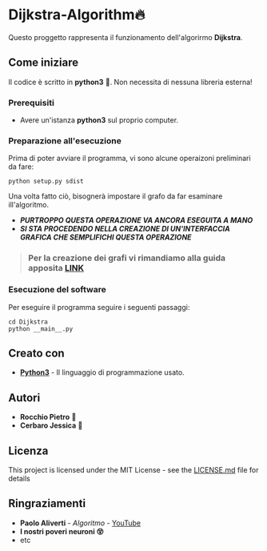 # Dijkstra-Algorithm:fire:

Questo proggetto rappresenta il funzionamento dell'algorirmo **Dijkstra**.

## Come iniziare

Il codice è scritto in **python3** :snake:. Non necessita di nessuna libreria esterna!

### Prerequisiti

* Avere un'istanza **python3** sul proprio computer.


### Preparazione all'esecuzione

Prima di poter avviare il programma, vi sono alcune operaizoni preliminari da fare:

```shell script
python setup.py sdist
```

Una volta fatto ciò, bisognerà impostare il grafo da far esaminare ill'algoritmo. <br>
* ***PURTROPPO QUESTA OPERAZIONE VA ANCORA ESEGUITA A MANO*** <br>
* ***SI STA PROCEDENDO NELLA CREAZIONE DI UN'INTERFACCIA GRAFICA CHE SEMPLIFICHI QUESTA OPERAZIONE***

> ### Per la creazione dei grafi vi rimandiamo alla guida apposita [LINK](GRAPH.md)

### Esecuzione del software

Per eseguire il programma seguire i seguenti passaggi:

```shell script
cd Dijkstra
python __main__.py
```

## Creato con

* **[Python3](https://www.python.org/)** - Il linguaggio di programmazione usato.

## Autori

* **Rocchio Pietro** :fire_engine:
* **Cerbaro Jessica** :blossom:

## Licenza

This project is licensed under the MIT License - see the [LICENSE.md](LICENSE.md) file for details

## Ringraziamenti

* **Paolo Aliverti** - *Algoritmo* - [YouTube](https://www.youtube.com/user/zeppelinmaker)
* **I nostri poveri neuroni :dizzy_face:**
* etc

